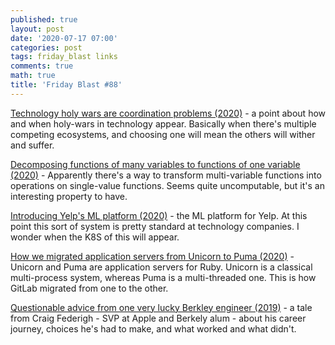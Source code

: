 ```yaml
---
published: true
layout: post
date: '2020-07-17 07:00'
categories: post
tags: friday_blast links
comments: true
math: true
title: 'Friday Blast #88'
---
```

[Technology holy wars are coordination problems (2020)](https://www.gwern.net/Holy-wars) - a point about how and when
holy-wars in technology appear. Basically when there's multiple competing ecosystems, and choosing one will mean the
others will wither and suffer.

[Decomposing functions of many variables to functions of one variable (2020)](https://www.johndcook.com/blog/2020/07/15/kolmogorov-superposition/) -
Apparently there's a way to transform multi-variable functions into operations on single-value functions. Seems quite
uncomputable, but it's an interesting property to have.

[Introducing Yelp's ML platform (2020)](https://engineeringblog.yelp.com/2020/07/ML-platform-overview.html) - the ML
platform for Yelp. At this point this sort of system is pretty standard at technology companies. I wonder when the
K8S of this will appear.

[How we migrated application servers from Unicorn to Puma (2020)](https://about.gitlab.com/blog/2020/07/08/migrating-to-puma-on-gitlab/) - 
Unicorn and Puma are application servers for Ruby. Unicorn is a classical multi-process system, whereas Puma is a
multi-threaded one. This is how GitLab migrated from one to the other.

[Questionable advice from one very lucky Berkley engineer (2019)](https://www.youtube.com/watch?v=43sjym5ZS68) - a
tale from Craig Federigh - SVP at Apple and Berkely alum - about his career journey, choices he's had to make, and what
worked and what didn't.

